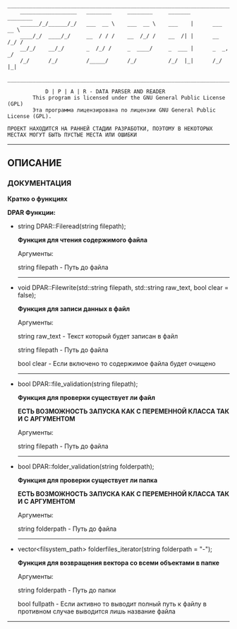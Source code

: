 
		______________________________________________________________________________
		__________________   ________     ________     _______       ________           
		______/_/______/_/   ___  __ \    ___  __ \    ___    |      ___  __ \          
		____/_/  ____/_/     __  / / /    __  /_/ /    __  /| |      __  /_/ /          
		__/_/    __/_/       _  /_/ /     _  ____/     _  ___ |      _  _, _/           
		/_/      /_/         /_____/      /_/          /_/  |_|      /_/ |_|            
		_________________________________________________________________________

				D | P | A | R - DATA PARSER AND READER 
			This program is licensed under the GNU General Public License (GPL)
		    Эта программа лицензирована по лицензии GNU General Public License (GPL). 

	ПРОЕКТ НАХОДИТСЯ НА РАННЕЙ СТАДИИ РАЗРАБОТКИ, ПОЭТОМУ В НЕКОТОРЫХ МЕСТАХ МОГУТ БЫТЬ ПУСТЫЕ МЕСТА ИЛИ ОШИБКИ

<hr>

<h2>ОПИСАНИЕ</h2>

<h3>ДОКУМЕНТАЦИЯ</h3>
<b>Кратко о функциях</b>

<b> DPAR Функции:</b>

* string DPAR::Fileread(string filepath);

  <b>Функция  для чтения содержимого файла</b>

  Аргументы:
	
  string filepath - Путь до файла 


  <hr>

* void DPAR::Filewrite(std::string filepath, std::string raw_text, bool clear = false);

  <b>Функция для записи данных в файл</b>
  
  Аргументы:

  string raw_text - Текст который будет записан в файл
  
  string filepath - Путь до файла 
  
  bool clear - Если включено то содержимое файла будет очищено
  

  <hr>

* bool DPAR::file_validation(string filepath);

  <b>Функция для проверки существует ли файл 

  ЕСТЬ ВОЗМОЖНОСТЬ ЗАПУСКА КАК С ПЕРЕМЕННОЙ КЛАССА ТАК И С АРГУМЕНТОМ</b>
  
  Аргументы:
	
  string filepath - Путь до файла 

  <hr>

* bool DPAR::folder_validation(string folderpath);

  <b>Функция для проверки существует ли папка
  
  ЕСТЬ ВОЗМОЖНОСТЬ ЗАПУСКА КАК С ПЕРЕМЕННОЙ КЛАССА ТАК И С АРГУМЕНТОМ</b> 
  
  Аргументы:
	
  string folderpath - Путь до файла 

  <hr>

* vector<filsystem_path> folderfiles_iterator(string folderpath = "-");

  <b>Функция для возвращения вектора со всеми объектами в папке</b>
  
  Аргументы:
	
  string folderpath - Путь до папки

  bool fullpath - Если активно то выводит полный путь к файлу в противном случае выводится лишь название файла

<hr>